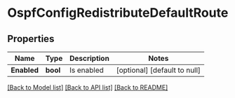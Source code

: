 # OspfConfigRedistributeDefaultRoute

## Properties
Name | Type | Description | Notes
------------ | ------------- | ------------- | -------------
**Enabled** | **bool** | Is enabled | [optional] [default to null]

[[Back to Model list]](../README.md#documentation-for-models) [[Back to API list]](../README.md#documentation-for-api-endpoints) [[Back to README]](../README.md)


